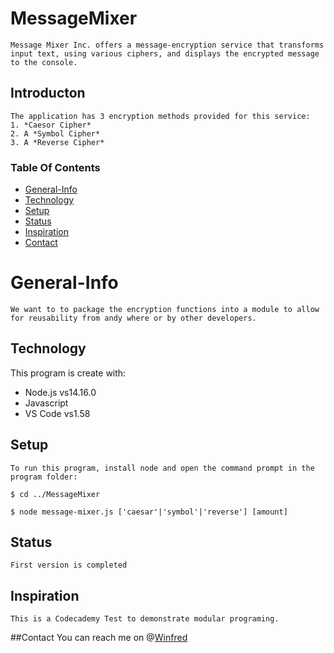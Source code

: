 # MessageMixer
    Message Mixer Inc. offers a message-encryption service that transforms input text, using various ciphers, and displays the encrypted message to the console.

## Introducton
    The application has 3 encryption methods provided for this service:
    1. *Caesor Cipher*
    2. A *Symbol Cipher*
    3. A *Reverse Cipher*

### Table Of Contents
* [General-Info](#general-info)
* [Technology](#technology)
* [Setup](#setup)
* [Status](#status)
* [Inspiration](#inspiration)
* [Contact](#contact)

# General-Info
    We want to to package the encryption functions into a module to allow for reusability from andy where or by other developers.

## Technology

This program is create with:
   * Node.js vs14.16.0
   * Javascript 
   * VS Code vs1.58

## Setup
    To run this program, install node and open the command prompt in the program folder:
 
    $ cd ../MessageMixer

    $ node message-mixer.js ['caesar'|'symbol'|'reverse'] [amount]

## Status
    First version is completed

## Inspiration 
    This is a Codecademy Test to demonstrate modular programing.

##Contact
You can reach me on @[Winfred](https://www.linkedin.com/in/winfred-tornu-4a616072?lipi=urn%3Ali%3Apage%3Ad_flagship3_profile_view_base_contact_details%3B163Z3c%2FSRfi355%2BZK5Rf%2Bg%3D%3D)

